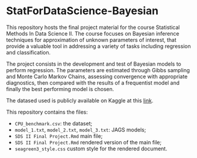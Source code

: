 # StatForDataScience-Bayesian

This repository hosts the final project material for the course Statistical Methods In Data Science II. The course focuses on Bayesian inference techniques for approximation of unknown parameters of interest, that provide a valuable tool in addressing a variety of tasks including regression and classification.

The project consists in the development and test of Bayesian models to perform regression. The parameters are estimated through Gibbs sampling and Monte Carlo Markov Chains, assessing convergence with appropriate diagnostics, then compared with the results of a frequentist model and finally the best performing model is chosen.

The datased used is publicly available on Kaggle at this [link].

This repository contains the files:

- `CPU_benchmark.csv`: the dataset;
- `model_1.txt`, `model_2.txt`, `model_3.txt`: JAGS models;
- `SDS II Final Project.Rmd` main file;
- `SDS II Final Project.Rmd` rendered version of the main file;
- `seagreen3_style.css` custom style for the rendered document.

[link]: https://www.kaggle.com/datasets/alanjo/cpu-benchmarks